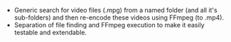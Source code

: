 - Generic search for video files (.mpg) from a named folder (and all it's sub-folders) and then re-encode these videos using FFmpeg (to .mp4).
- Separation of file finding and FFmpeg execution to make it easily testable and extendable.

